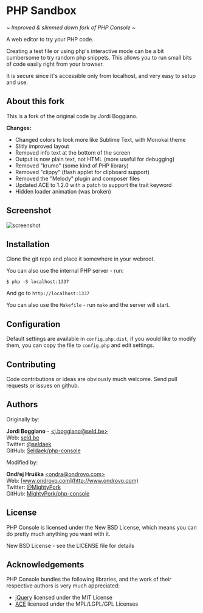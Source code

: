 PHP Sandbox
===========

*~ Improved & slimmed down fork of PHP Console ~*

A web editor to try your PHP code.

Creating a test file or using php's interactive mode can be a bit cumbersome
to try random php snippets. This allows you to run small bits of code easily
right from your browser.

It is secure since it's accessible only from localhost, and very easy to
setup and use.

About this fork
---------------

This is a fork of the original code by Jordi Boggiano.

**Changes:**

- Changed colors to look more like Sublime Text, with Monokai theme
- Slitly improved layout
- Removed info text at the bottom of the screen
- Output is now plain text, not HTML (more useful for debugging)
- Removed "krumo" (some kind of PHP library)
- Removed "clippy" (flash applet for clipboard support)
- Removed the "Melody" plugin and composer files
- Updated ACE to 1.2.0 with a patch to support the trait keyword
- Hidden loader animation (was broken)

Screenshot
----------

![screenshot](https://dl.dropboxusercontent.com/u/64454818/PERMANENT/php-sandbox.png)

Installation
------------

Clone the git repo and place it somewhere in your webroot.

You can also use the internal PHP server - run:

    $ php -S localhost:1337

And go to `http://localhost:1337`

You can also use the `Makefile` - run `make` and the server will start.

Configuration
-------------

Default settings are available in `config.php.dist`, if you would like to modify
them, you can copy the file to `config.php` and edit settings.

Contributing
------------

Code contributions or ideas are obviously much welcome. Send pull requests or issues on github.

Authors
-------

Originally by:

**Jordi Boggiano** - [&lt;j.boggiano@seld.be&gt;](mailto:j.boggiano@seld.be)<br>
Web: [seld.be](http://seld.be/)<br>
Twitter: [@seldaek](http://twitter.com/seldaek)<br>
GitHub: [Seldaek/php-console](https://github.com/Seldaek/php-console)

Modified by:

**Ondřej Hruška** [&lt;ondra@ondrovo.com&gt;](mailto:ondra@ondrovo.com)<br>
Web: [www.ondrovo.com](http://www.ondrovo.com)<br>
Twitter: [@MightyPork](http://twitter.com/MightyPork)<br>
GitHub: [MightyPork/php-console](https://github.com/MightyPork/php-console)


License
-------

PHP Console is licensed under the New BSD License, which means you can do pretty much anything you want with it.

New BSD License - see the LICENSE file for details

Acknowledgements
----------------

PHP Console bundles the following libraries, and the work of their respective authors is very much appreciated:

- [jQuery](http://jquery.com) licensed under the MIT License
- [ACE](http://ace.ajax.org/) licensed under the MPL/LGPL/GPL Licenses
